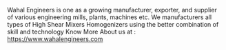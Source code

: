 Wahal Engineers is one as a growing manufacturer, exporter, and supplier of various engineering mills, plants, machines etc. We manufacturers all types of High Shear Mixers Homogenizers using the better combination of skill and technology
Know More About us at : https://www.wahalengineers.com 
